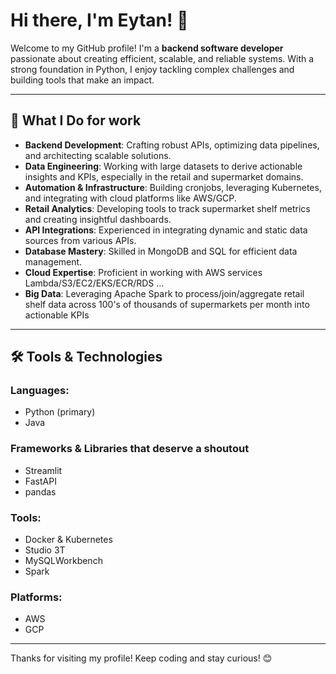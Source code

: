 # Hi there, I'm Eytan! 👋

Welcome to my GitHub profile! I'm a **backend software developer** passionate about creating efficient, scalable, and reliable systems. With a strong foundation in Python, I enjoy tackling complex challenges and building tools that make an impact.

---

## 🚀 What I Do for work

- **Backend Development**: Crafting robust APIs, optimizing data pipelines, and architecting scalable solutions.
- **Data Engineering**: Working with large datasets to derive actionable insights and KPIs, especially in the retail and supermarket domains.
- **Automation & Infrastructure**: Building cronjobs, leveraging Kubernetes, and integrating with cloud platforms like AWS/GCP.
- **Retail Analytics**: Developing tools to track supermarket shelf metrics and creating insightful dashboards.
- **API Integrations**: Experienced in integrating dynamic and static data sources from various APIs.
- **Database Mastery**: Skilled in MongoDB and SQL for efficient data management.
- **Cloud Expertise**: Proficient in working with AWS services Lambda/S3/EC2/EKS/ECR/RDS ...
- **Big Data**: Leveraging Apache Spark to process/join/aggregate retail shelf data across 100's of thousands of supermarkets per month into actionable KPIs

---

## 🛠️ Tools & Technologies

### Languages:
- Python (primary)
- Java

### Frameworks & Libraries that deserve a shoutout
- Streamlit
- FastAPI
- pandas

### Tools:
- Docker & Kubernetes
- Studio 3T
- MySQLWorkbench
- Spark

### Platforms:
- AWS
- GCP

---

Thanks for visiting my profile! Keep coding and stay curious! 😊

